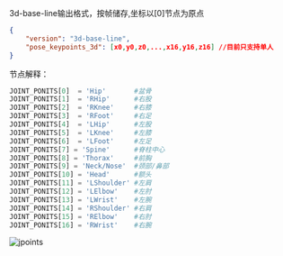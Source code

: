3d-base-line输出格式，按帧储存,坐标以[0]节点为原点

```json
{
    "version": "3d-base-line",
    "pose_keypoints_3d": [x0,y0,z0,...,x16,y16,z16] //目前只支持单人
}
```

节点解释：

```python
JOINT_PONITS[0]  = 'Hip'       #盆骨
JOINT_PONITS[1]  = 'RHip'      #右股
JOINT_PONITS[2]  = 'RKnee'     #右膝
JOINT_PONITS[3]  = 'RFoot'     #右足
JOINT_PONITS[4]  = 'LHip'      #左股
JOINT_PONITS[5]  = 'LKnee'     #左膝
JOINT_PONITS[6]  = 'LFoot'     #左足
JOINT_PONITS[7] = 'Spine'      #脊柱中心
JOINT_PONITS[8] = 'Thorax'     #前胸
JOINT_PONITS[9] = 'Neck/Nose'  #颈部/鼻部
JOINT_PONITS[10] = 'Head'      #额头
JOINT_PONITS[11] = 'LShoulder' #左肩
JOINT_PONITS[12] = 'LElbow'    #左肘
JOINT_PONITS[13] = 'LWrist'    #左腕
JOINT_PONITS[14] = 'RShoulder' #右肩
JOINT_PONITS[15] = 'RElbow'    #右肘
JOINT_PONITS[16] = 'RWrist'    #右腕
```

![jpoints](https://s2.loli.net/2022/04/28/7aqdEvcMgFmz4Jk.png)